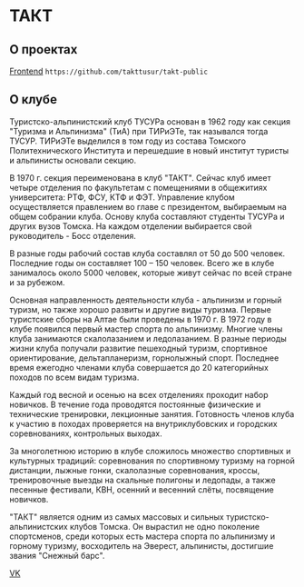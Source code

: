 # ТАКТ
## О проектах
[Frontend](https://github.com/takttusur/takt-public) `https://github.com/takttusur/takt-public`


## О клубе
Туристско-альпинистский клуб ТУСУРа основан в 1962 году как секция "Туризма и Альпинизма" (ТиА) при ТИРиЭТе, так назывался тогда ТУСУР. ТИРиЭТе выделился в том году из состава Томского Политехнического Института и перешедшие в новый институт туристы и альпинисты основали секцию.

В 1970 г. секция переименована в клуб "ТАКТ". Сейчас клуб имеет четыре отделения по факультетам с помещениями в общежитиях университета: РТФ, ФСУ, КТФ и ФЭТ. Управление клубом осуществляется правлением во главе с президентом, выбираемым на общем собрании клуба. Основу клуба составляют студенты ТУСУРа и других вузов Томска. На каждом отделении выбирается свой руководитель - Босс отделения.

В разные годы рабочий состав клуба составлял от 50 до 500 человек. Последние годы он составляет 100 – 150 человек. Всего же в клубе занималось около 5000 человек, которые живут сейчас по всей стране и за рубежом.

Основная направленность деятельности клуба - альпинизм и горный туризм, но также хорошо развиты и другие виды туризма. Первые туристские сборы на Алтае были проведены в 1970 г. В 1972 году в клубе появился первый мастер спорта по альпинизму. Многие члены клуба занимаются скалолазанием и ледолазанием. В разные периоды жизни клуба получали развитие пешеходный туризм, спортивное ориентирование, дельтапланеризм, горнолыжный спорт. Последнее время ежегодно членами клуба совершается до 20 категорийных походов по всем видам туризма.

Каждый год весной и осенью на всех отделениях проходит набор новичков. В течение года проводятся постоянные физические и технические тренировки, лекционные занятия. Готовность членов клуба к участию в походах проверяется на внутриклубовских и городских соревнованиях, контрольных выходах.

За многолетнюю историю в клубе сложилось множество спортивных и культурных традиций: соревнования по спортивному туризму на горной дистанции, лыжные гонки, скалолазные соревнования, кроссы, тренировочные выезды на скальные полигоны и ледопады, а также песенные фестивали, КВН, осенний и весенний слёты, посвящение новичков.

"ТАКТ" является одним из самых массовых и сильных туристско-альпинистских клубов Томска. Он вырастил не одно поколение спортсменов, среди которых есть мастера спорта по альпинизму и горному туризму, восходитель на Эверест, альпинисты, достигшие звания "Снежный барс".

[VK](https://vk.com/takt_tusur)
